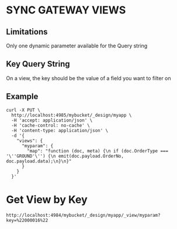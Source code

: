 # SYNC GATEWAY VIEWS

## Limitations
Only one dynamic parameter available for the Query string

## Key Query String
On a view, the key should be the value of a field you want to filter on

## Example
```
curl -X PUT \
  http://localhost:4985/mybucket/_design/myapp \
  -H 'accept: application/json' \
  -H 'cache-control: no-cache' \
  -H 'content-type: application/json' \
  -d '{
    "views": {
      "myparam": {
        "map": "function (doc, meta) {\n if (doc.OrderType === '\''GROUND'\'') {\n emit(doc.payload.OrderNo, doc.payload.data);\n}\n}"
      }
    }
  }'
```

# Get View by Key
`http://localhost:4984/mybucket/_design/myapp/_view/myparam?key=%22000016%22`
